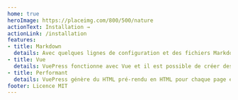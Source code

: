 ```yaml
---
home: true
heroImage: https://placeimg.com/800/500/nature
actionText: Installation →
actionLink: /installation
features:
- title: Markdown
  details: Avec quelques lignes de configuration et des fichiers Markdown, vous vous concentrez sur le contenu de votre documentation.
- title: Vue
  details: VuePress fonctionne avec Vue et il est possible de créer des composants Vue pour répondre à un besoin spécifique.
- title: Performant
  details: VuePress génère du HTML pré-rendu en HTML pour chaque page et fonctionne comme une single page application dès que la page est chargée.
footer: Licence MIT
---
```

